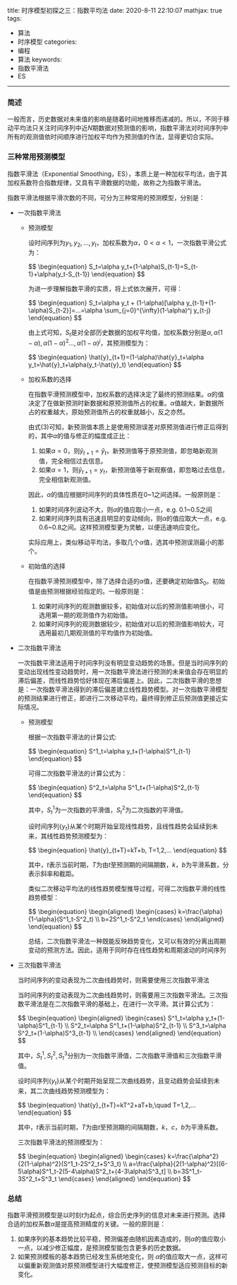 title: 时序模型初探之三：指数平均法
date: 2020-8-11 22:10:07
mathjax: true
tags:
- 算法
- 时序模型
categories:
- 编程
- 算法
keywords:
- 指数平滑法
- ES

---

### 简述

一般而言，历史数据对未来值的影响是随着时间地推移而递减的。所以，不同于移动平均法只关注时间序列中近$N$期数据对预测值的影响，指数平滑法对时间序列中所有的观测值依时间顺序进行加权平均作为预测值的作法，显得更切合实际。

<!-- more -->

### 三种常用预测模型

指数平滑法（Exponential Smoothing，ES），本质上是一种加权平均法，由于其加权系数符合指数规律，又具有平滑数据的功能，故称之为指数平滑法。

指数平滑法根据平滑次数的不同，可分为三种常用的预测模型，分别是：

- 一次指数平滑法
    - 预测模型
        
        设时间序列为$y_1,y_2,...,y_t$，加权系数为$\alpha，0 \lt \alpha \lt 1$，一次指数平滑公式为：
        
        <div>
        $$
        \begin{equation}
        S_t=\alpha y_t+(1-\alpha)S_{t-1}=S_{t-1}+\alpha(y_t-S_{t-1})
        \end{equation}
        $$
        </div>
        
        为进一步理解指数平滑的实质，将上式依次展开，可得：
        
        <div>
        $$
        \begin{equation}
        S_t=\alpha y_t + (1-\alpha)[\alpha y_{t-1}+(1-\alpha)S_{t-2}]=...=\alpha \sum_{j=0}^{\infty}(1-\alpha)^j y_{t-j}
        \end{equation}
        $$
        </div>
        
        由上式可知，$S_t$是对全部历史数据的加权平均值，加权系数分别是$\alpha,\alpha(1-\alpha),\alpha(1-\alpha)^2...,\alpha(1-\alpha)^j$，其预测模型为：
        
        <div>
        $$
        \begin{equation}
        \hat{y}_{t+1}=(1-\alpha)\hat{y}_t+\alpha y_t=\hat{y}_t+\alpha(y_t-\hat{y}_t)
        \end{equation}
        $$
        </div>
        
    - 加权系数的选择
        
        在指数平滑预测模型中，加权系数的选择决定了最终的预测结果。$\alpha$的值决定了在做新预测时新数据和原预测值所占的权重。$\alpha$值越大，新数据所占的权重越大，原始预测值所占的权重就越小，反之亦然。
        
        由式(3)可知，新预测值本质上是使用预测误差对原预测值进行修正后得到的，其中$\alpha$的值与修正的幅度成正比：
        
        1. 如果$\alpha=0$，则$\hat{y}_{t+1}=\hat{y}_t$，新预测值等于原预测值，即忽略新观测值，完全相信过去信息。
        2. 如果$\alpha=1$，则$\hat{y}_{t+1}=y_t$，新预测值等于新观察值，即忽略过去信息，完全相信新观测值。
        
        因此，$\alpha$的值应根据时间序列的具体性质在0~1之间选择。一般原则是：
        
        1. 如果时间序列波动不大，则$\alpha$的值应取小一点，e.g. 0.1~0.5之间
        2. 如果时间序列具有迅速且明显的变动倾向，则$\alpha$的值应取大一点，e.g. 0.6~0.8之间。这样预测模型更为灵敏，以便迅速响应变化。
        
        实际应用上，类似移动平均法，多取几个$\alpha$值，选其中预测误测最小的那个。
        
    - 初始值的选择
        
        在指数平滑预测模型中，除了选择合适的$\alpha$值，还要确定初始值$S_0$。初始值是由预测根据经验指定的。一般原则是：
        
        1. 如果时间序列的观测数据较多，初始值对以后的预测值影响很小，可选用第一期的观测值作为初始值。
        2. 如果时间序列的观测数据较少，初始值对以后的预测值影响较大，可选用最初几期观测值的平均值作为初始值。
- 二次指数平滑法
    
    一次指数平滑法适用于时间序列没有明显变动趋势的场景。但是当时间序列的变动出现线性变动趋势时，用一次指数平滑法进行预测的未来值会存在明显的滞后偏差，而线性趋势恰好体现在滞后偏差上。因此，二次指数平滑的思想是：一次指数平滑法得到的滞后偏差建立线性趋势模型。对一次指数平滑模型的预测结果进行修正，即进行二次移动平均，最终得到修正后预测值更接近实际情况。
    
    - 预测模型
        
        根据一次指数平滑法的计算公式:
        
        <div>
        $$
        \begin{equation}
        S^1_t=\alpha y_t+(1-\alpha)S^1_{t-1}
        \end{equation}
        $$
        </div>
        
        可得二次指数平滑法的计算公式为：
        
        <div>
        $$
        \begin{equation}
        S^2_t=\alpha S^1_t+(1-\alpha)S^2_{t-1}
        \end{equation}
        $$
        </div>
        
        其中，$S^1_t$为一次指数的平滑值，$S^2_t$为二次指数的平滑值。
        
        设时间序列$\{y_t\}$从某个时期开始呈现线性趋势，且线性趋势会延续到未来，其线性趋势预测模型为：
        
        <div>
        $$
        \begin{equation}
        \hat{y}_{t+T}=kT+b, T=1,2,... 
        \end{equation}
        $$
        </div>
        
        其中，$t$表示当前时期，$T$为由$t$至预测期的间隔期数，$k，b$为平滑系数，分表示斜率和截距。
        
        类似二次移动平均法的线性趋势模型推导过程，可得二次指数平滑的线性趋势模型：
        
        <div>
        $$
        \begin{equation}
        \begin{aligned}
        \begin{cases}
        k=\frac{\alpha}{1-\alpha}(S^1_t-S^2_t) \\
        b=2S^1_t-S^2_t
        \end{cases}
        \end{aligned}
        \end{equation}
        $$
        </div>
        
        总结，二次指数平滑法一种既能反映趋势变化，又可以有效的分离出周期变动的预测方法。因此，适用于同时存在线性趋势和周期波动的时间序列
        
- 三次指数平滑法
    
    当时间序列的变动表现为二次曲线趋势时，则需要使用三次指数平滑法
    
    当时间序列的变动表现为二次曲线趋势时，则需要用三次指数平滑法。三次指数平滑法是在二次指数平滑的基础上，在进行一次平滑。其计算公式为：
    
    <div>
    $$
    \begin{equation}
    \begin{aligned}
    \begin{cases}
    S^1_t=\alpha y_t+(1-\alpha)S^1_{t-1} \\
    S^2_t=\alpha S^1_t+(1-\alpha)S^2_{t-1} \\
    S^3_t=\alpha S^2_t+(1-\alpha)S^3_{t-1} \\
    \end{cases}
    \end{aligned}
    \end{equation}
    $$
    </div>
    
    其中，$S^1_t,S^2_t,S^3_t$分别为一次指数平滑值，二次指数平滑值和三次指数平滑值。
    
    设时间序列$\{y_t\}$从某个时期开始呈现二次曲线趋势，且变动趋势会延续到未来，其二次曲线趋势预测模型为：
    
    <div>
    $$
    \begin{equation}
    \hat{y}_{t+T}=kT^2+aT+b,\quad T=1,2,...
    \end{equation}
    $$
    </div>
    
    其中，$t$表示当前时期，$T$为由$t$至预测期的间隔期数，$k，c，b$为平滑系数。
    
    三次指数平滑法的预测模型为：
    
    <div>
    $$
    \begin{equation}
    \begin{aligned}
    \begin{cases}
    k=\frac{\alpha^2}{2(1-\alpha)^2}(S^1_t-2S^2_t+S^3_t) \\
    a=\frac{\alpha}{2(1-\alpha)^2}[(6-5\alpha)S^1_t-2(5-4\alpha)S^2_t+(4-3\alpha)S^3_t] \\
    b=3S^1_t-3S^2_t+S^3_t
    \end{cases}
    \end{aligned}
    \end{equation}
    $$
    </div>
    

### 总结

指数平滑预测模型是以时刻$t$为起点，综合历史序列的信息对未来进行预测。选择合适的加权系数$\alpha$是提高预测精度的关键。一般的原则是：

1. 如果序列的基本趋势比较平稳，预测偏差由随机因素造成的，则$\alpha$的值应取小一点，以减少修正幅度，是预测模型能包含更多的历史数据。
2. 如果预测模板的基本趋势已经发生系统地变化，则 $\alpha$的值应取大一点，这样可以偏重新观测值对原预测模型进行大幅度修正，使预测模型适应预测目标的新变化。